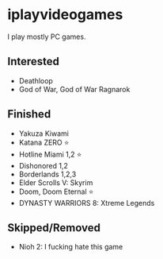 # iplayvideogames

I play mostly PC games.

## Interested

- Deathloop
- God of War, God of War Ragnarok

## Finished

- Yakuza Kiwami
- Katana ZERO ⭐
- Hotline Miami 1,2 ⭐
- Dishonored 1,2
- Borderlands 1,2,3
- Elder Scrolls V: Skyrim
- Doom, Doom Eternal ⭐
- DYNASTY WARRIORS 8: Xtreme Legends

## Skipped/Removed

- Nioh 2: I fucking hate this game
